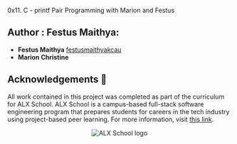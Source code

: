 0x11. C - printf
Pair Programming with Marion and Festus








## Author : Festus Maithya:

* **Festus Maithya** [festusmaithyakcau](https://github.com/festusmaithyakcau)
* **Marion Christine** [](https://github.com/....)

## Acknowledgements :pray:

All work contained in this project was completed as part of the curriculum for
ALX School. ALX School is a campus-based full-stack software
engineering program that prepares students for careers in the tech industry
using project-based peer learning. For more information, visit
[this link](https://www.alxafrica.com/software-engineering/).

<p align="center">
  <img src="https://cdn.movemeback.com/media/thumbnails/images/alx-organisation-logo-20190916-00002391/f6313bbddaca8b63d28b26a7b02bc3c7.jpg"
       alt="ALX School logo">
</p>
